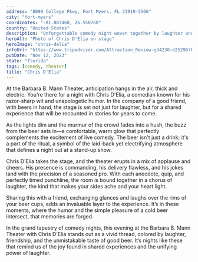 ```yaml
---
address: "8099 College Pkwy, Fort Myers, FL 33919-5566"
city: "fort-myers"
coordinates: "-81.887460, 26.550760"
country: "United States"
description: "Unforgettable comedy night woven together by laughter and lasting memories"
heroAlt: "Photo of Chris D'Elia on stage"
heroImage: "chris-delia"
infoUrl: "https://www.tripadvisor.com/Attraction_Review-g34230-d2529670-Reviews-Barbara_B_Mann_Performing_Arts_Hall-Fort_Myers_Florida.html"
pubDate: "Nov 12, 2023"
state: "florida"
tags: [comedy, theater]
title: "Chris D'Elia"
---
```


At the Barbara B. Mann Theater, anticipation hangs in the air, thick and electric. You're there for a night with Chris D'Elia, a comedian known for his razor-sharp wit and unapologetic humor. In the company of a good friend, with beers in hand, the stage is set not just for laughter, but for a shared experience that will be recounted in stories for years to come.

As the lights dim and the murmur of the crowd fades into a hush, the buzz from the beer sets in—a comfortable, warm glow that perfectly complements the excitement of live comedy. The beer isn't just a drink; it's a part of the ritual, a symbol of the laid-back yet electrifying atmosphere that defines a night out at a stand-up show.

Chris D'Elia takes the stage, and the theater erupts in a mix of applause and cheers. His presence is commanding, his delivery flawless, and his jokes land with the precision of a seasoned pro. With each anecdote, quip, and perfectly timed punchline, the room is bound together in a chorus of laughter, the kind that makes your sides ache and your heart light.

Sharing this with a friend, exchanging glances and laughs over the rims of your beer cups, adds an invaluable layer to the experience. It’s in these moments, where the humor and the simple pleasure of a cold beer intersect, that memories are forged.

In the grand tapestry of comedy nights, this evening at the Barbara B. Mann Theater with Chris D'Elia stands out as a vivid thread, colored by laughter, friendship, and the unmistakable taste of good beer. It’s nights like these that remind us of the joy found in shared experiences and the unifying power of laughter.
